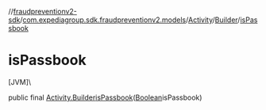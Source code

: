 //[fraudpreventionv2-sdk](../../../../index.md)/[com.expediagroup.sdk.fraudpreventionv2.models](../../index.md)/[Activity](../index.md)/[Builder](index.md)/[isPassbook](is-passbook.md)

# isPassbook

[JVM]\

public final [Activity.Builder](index.md)[isPassbook](is-passbook.md)([Boolean](https://docs.oracle.com/javase/8/docs/api/java/lang/Boolean.html)isPassbook)

